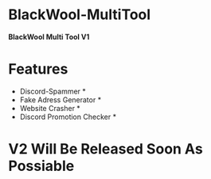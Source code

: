 # BlackWool-MultiTool
**BlackWool Multi Tool V1**
# Features
* Discord-Spammer *
* Fake Adress Generator *
* Website Crasher *
* Discord Promotion Checker *
# V2 Will Be Released Soon As Possiable
